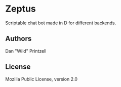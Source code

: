 Zeptus
======

Scriptable chat bot made in D for different backends.

Authors
-------
Dan "Wild" Printzell

License
-------
Mozilla Public License, version 2.0
